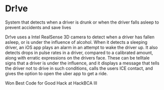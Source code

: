 # Dr!ve
System that detects when a driver is drunk or when the driver falls asleep to prevent accidents and save lives

Dr!ve uses a Intel RealSense 3D camera to detect when a driver has fallen asleep, or is under the influence of alcohol. When it detects a sleeping driver, an iOS app plays an alarm in an attempt to wake the driver up. It also detects drops in pulse rates in a driver, compared to a calibrated amount, along with erratic expressions on the drivers face. These can be telltale signs that a driver is under the influence, and it displays a message that tells the driver not to drive in such conditions, calls the users ICE contact, and gives the option to open the uber app to get a ride.

Won Best Code for Good Hack at HackBCA III
